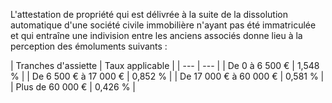 L'attestation de propriété qui est délivrée à la suite de la dissolution automatique d'une société civile immobilière n'ayant pas été immatriculée et qui entraîne une indivision entre les anciens associés donne lieu à la perception des émoluments suivants :

| Tranches d'assiette |
Taux applicable |
| --- | --- |
|
De 0 à 6 500 € |
1,548 % |
|
De 6 500 € à 17 000 € |
0,852 % |
|
De 17 000 € à 60 000 € |
0,581 % |
|
Plus de 60 000 € |
0,426 % |
